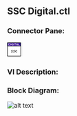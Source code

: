 ## **SSC Digital.ctl**
### Connector Pane:
![alt text](/docs/images/Instrument%20Control/Digital/SSC%20Digital/SSC%20Digital.ctlc.png "SSC Digital.ctl connector pane")

### VI Description:


### Block Diagram:
![alt text](/docs/images/Instrument%20Control/Digital/SSC%20Digital/SSC%20Digital.ctld.png "SSC Digital.ctl block diagram")
